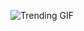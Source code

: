 ![Trending GIF](https://media0.giphy.com/media/v1.Y2lkPThiYjIxNzcyNzI2ZTh5ZDN5aXQ5YTc5aWY1MGxtbDllc3J2Y3hpZnJ1bHRjZnVmZSZlcD12MV9naWZzX3NlYXJjaCZjdD1n/xUPGcEliCc7bETyfO8/giphy.gif)
